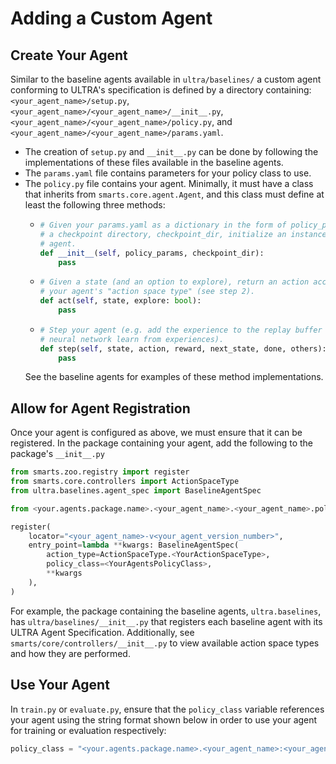 # Adding a Custom Agent

## Create Your Agent
Similar to the baseline agents available in `ultra/baselines/` a custom agent conforming to ULTRA's specification is defined by a directory containing: `<your_agent_name>/setup.py`,  
`<your_agent_name>/<your_agent_name>/__init__.py`,  
`<your_agent_name>/<your_agent_name>/policy.py`, and  `<your_agent_name>/<your_agent_name>/params.yaml`.
- The creation of `setup.py` and `__init__.py` can be done by following the implementations of these files available in the baseline agents.
- The `params.yaml` file contains parameters for your policy class to use.
- The `policy.py` file contains your agent. Minimally, it must have a class that inherits from `smarts.core.agent.Agent`, and this class must define at least the following three methods:
  - ```python
    # Given your params.yaml as a dictionary in the form of policy_params, and
    # a checkpoint directory, checkpoint_dir, initialize an instance of your
    # agent.
    def __init__(self, policy_params, checkpoint_dir):
        pass
    ```
  - ```python
    # Given a state (and an option to explore), return an action according to
    # your agent's "action space type" (see step 2).
    def act(self, state, explore: bool):
        pass
    ```
  - ```python
    # Step your agent (e.g. add the experience to the replay buffer and have the
    # neural network learn from experiences).
    def step(self, state, action, reward, next_state, done, others):
        pass
    ```
  See the baseline agents for examples of these method implementations.
## Allow for Agent Registration
Once your agent is configured as above, we must ensure that it can be registered. In the package containing your agent, add the following  to the package's `__init__.py`
```python
from smarts.zoo.registry import register
from smarts.core.controllers import ActionSpaceType
from ultra.baselines.agent_spec import BaselineAgentSpec

from <your.agents.package.name>.<your_agent_name>.<your_agent_name>.policy import <YourAgentsPolicyClass>

register(
    locator="<your_agent_name>-v<your_agent_version_number>",
    entry_point=lambda **kwargs: BaselineAgentSpec(
        action_type=ActionSpaceType.<YourActionSpaceType>,
        policy_class=<YourAgentsPolicyClass>,
        **kwargs
    ),
)
```
For example, the package containing the baseline agents, `ultra.baselines`, has `ultra/baselines/__init__.py` that registers each baseline agent with its ULTRA Agent Specification.
Additionally, see `smarts/core/controllers/__init__.py` to view available action space types and how they are performed.

## Use Your Agent
In `train.py` or `evaluate.py`, ensure that the `policy_class` variable references your agent using the string format shown below in order to use your agent for training or evaluation respectively:
```python
policy_class = "<your.agents.package.name>.<your_agent_name>:<your_agent_name>-v<your_agent_version_number>"
```
